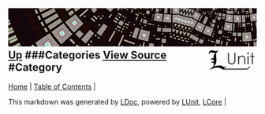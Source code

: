 ![](../Content/LUnit-banner-small.png "")
[<img align="right" src="../Content/LUnit-logo-small.png">](../../README.md)
[Up](Categories.md)
###Categories
[View Source](Categories.md)
#Category
---

[Home](../../README.md) | [Table of Contents](../../TableOfContents.md) | 


This markdown was generated by [LDoc](https://github.com/CodeSingularity/LDoc), powered by [LUnit](https://github.com/CodeSingularity/LUnit), [LCore](https://github.com/CodeSingularity/LCore) | 


